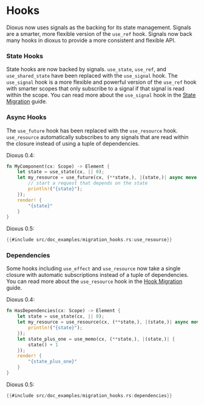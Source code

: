 # Hooks

Dioxus now uses signals as the backing for its state management. Signals are a smarter, more flexible version of the `use_ref` hook. Signals now back many hooks in dioxus to provide a more consistent and flexible API.

### State Hooks

State hooks are now backed by signals. `use_state`, `use_ref`, and `use_shared_state` have been replaced with the `use_signal` hook. The `use_signal` hook is a more flexible and powerful version of the `use_ref` hook with smarter scopes that only subscribe to a signal if that signal is read within the scope. You can read more about the `use_signal` hook in the [State Migration](state.md) guide.

### Async Hooks

The `use_future` hook has been replaced with the `use_resource` hook. `use_resource` automatically subscribes to any signals that are read within the closure instead of using a tuple of dependencies.

Dioxus 0.4:

```rust
fn MyComponent(cx: Scope) -> Element {
	let state = use_state(cx, || 0);
	let my_resource = use_future(cx, (**state,), |(state,)| async move {
		// start a request that depends on the state
		println!("{state}");
	});
	render! {
		"{state}"
	}
}
```

Dioxus 0.5:

```rust
{{#include src/doc_examples/migration_hooks.rs:use_resource}}
```

### Dependencies

Some hooks including `use_effect` and `use_resource` now take a single closure with automatic subscriptions instead of a tuple of dependencies. You can read more about the `use_resource` hook in the [Hook Migration](hooks.md) guide.

Dioxus 0.4:

```rust
fn HasDependencies(cx: Scope) -> Element {
	let state = use_state(cx, || 0);
	let my_resource = use_resource(cx, (**state,), |(state,)| async move {
		println!("{state}");
	});
	let state_plus_one = use_memo(cx, (**state,), |(state,)| {
		state() + 1
	});
	render! {
		"{state_plus_one}"
	}
}
```

Dioxus 0.5:

```rust
{{#include src/doc_examples/migration_hooks.rs:dependencies}}
```
